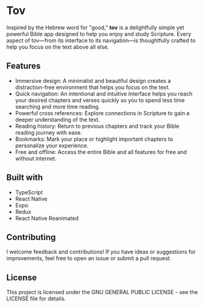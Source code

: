 # Tov

Inspired by the Hebrew word for "good," **tov** is a delightfully simple yet powerful Bible app 
designed to help you enjoy and study Scripture. Every aspect of tov—from its interface to its navigation—is thoughtfully crafted to help you focus on the text above all else.

## Features

- Immersive design: A minimalist and beautiful design creates a distraction-free environment that helps you focus on the text.
- Quick navigation: An intentional and intuitive interface helps you reach your desired chapters and verses quickly so you to spend less time searching and more time reading.
- Powerful cross references: Explore connections in Scripture to gain a deeper understanding of the text.
- Reading history: Return to previous chapters and track your Bible reading journey with ease.
- Bookmarks: Mark your place or highlight important chapters to personalize your experience.
- Free and offline: Access the entire Bible and all features for free and without internet.

## Built with

- TypeScript
- React Native
- Expo
- Redux
- React Native Reanimated

## Contributing

I welcome feedback and contributions! If you have ideas or suggestions for improvements,
feel free to open an issue or submit a pull request.

## License

This project is licensed under the GNU GENERAL PUBLIC LICENSE - see the LICENSE file for details.

